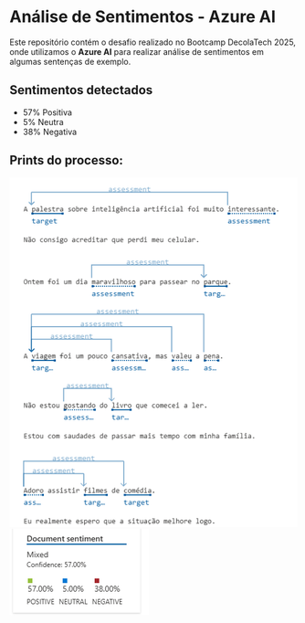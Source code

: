 # Análise de Sentimentos - Azure AI

Este repositório contém o desafio realizado no Bootcamp DecolaTech 2025, onde utilizamos o **Azure AI** para realizar análise de sentimentos em algumas sentenças de exemplo.

## Sentimentos detectados
  - 57% Positiva
  - 5% Neutra
  - 38% Negativa

## Prints do processo:
![alt text](image.png)
![alt text](image-1.png)